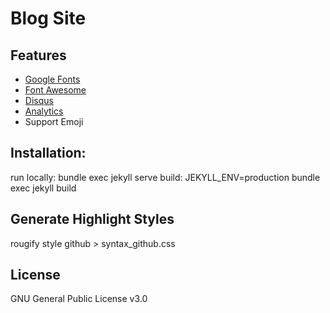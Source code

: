 # Blog Site

## Features

- [Google Fonts](https://fonts.google.com/)
- [Font Awesome](http://fontawesome.io/)
- [Disqus](https://disqus.com/)
- [Analytics](https://analytics.google.com/analytics/web/)
- Support Emoji

## Installation:

run locally: bundle exec jekyll serve
build: JEKYLL_ENV=production bundle exec jekyll build

## Generate Highlight Styles

rougify style github > syntax_github.css

## License

GNU General Public License v3.0
